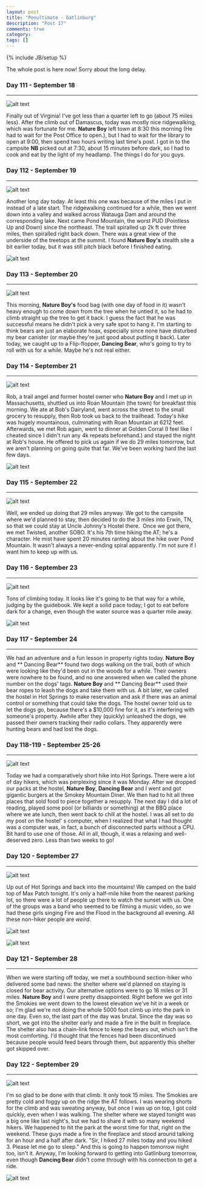 ```yaml
---
layout: post
title: "Penultimate - Gatlinburg"
description: "Post 17"
comments: true
category:
tags: []
---
```

{% include JB/setup %}

The whole post is here now! Sorry about the long delay.

### Day 111 - September 18
---

![alt text](https://raw.githubusercontent.com/SilensAngelusNex/silensangelusnex.github.com/master/_images/gatlinburg/20170918_123632.jpg "VA - TN border sign")

Finally out of Virginia! I've got less than a quarter left to go (about 75 miles less). After the climb out of Damascus, today was mostly nice ridgewalking, which was fortunate for me. **Nature Boy** left town at 8:30 this morning (He had to wait for the Post Office to open.), but I had to wait for the library to open at 9:00, then spend two hours writing last time's post. I got in to the campsite **NB** picked out at 7:30, about 15 minutes before dark, so I had to cook and eat by the light of my headlamp. The things I do for you guys.

### Day 112 - September 19
---

![alt text](https://raw.githubusercontent.com/SilensAngelusNex/silensangelusnex.github.com/master/_images/gatlinburg/20170919_145002.jpg "Watauga Lake")

Another long day today. At least this one was because of the miles I put in instead of a late start. The ridgewalking continued for a while, then we went down into a valley and walked across Watauga Dam and around the corresponding lake. Next came Pond Mountain, the worst PUD (Pointless Up and Down) since the northeast. The trail spiralled up 2k ft over three miles, then spiralled right back down. There was a great view of the underside of the treetops at the summit. I found **Nature Boy's** stealth site a bit earlier today, but it was still pitch black before I finished eating.

![alt text](https://raw.githubusercontent.com/SilensAngelusNex/silensangelusnex.github.com/master/_images/gatlinburg/20170919_145009.jpg "Downstream side of Watauga Dam")

### Day 113 - September 20
---

![alt text](https://raw.githubusercontent.com/SilensAngelusNex/silensangelusnex.github.com/master/_images/gatlinburg/20170920_072159.jpg "Nature Boy retrieving his bear bag")

This morning, **Nature Boy's** food bag (with one day of food in it) wasn't heavy enough to come down from the tree when he untied it, so he had to climb straight up the tree to get it back. I guess the fact that he was successful means he didn't pick a very safe spot to hang it. I'm starting to think bears are just an elaborate hoax, especially since none have disturbed my bear canister (or maybe they're just good about putting it back). Later today, we caught up to a Flip-flopper, **Dancing Bear**, who's going to try to roll with us for a while. Maybe he's not real either.

### Day 114 - September 21
---

![alt text](https://raw.githubusercontent.com/SilensAngelusNex/silensangelusnex.github.com/master/_images/gatlinburg/20170921_111925_Pano.jpg "Hump Mountain panorama")

Rob, a trail angel and former hostel owner who **Nature Boy** and I met up in Massachusetts, shuttled us into Roan Mountain (the town) for breakfast this morning. We ate at Bob's Dairyland, went across the street to the small grocery to resupply, then Rob took us back to the trailhead. Today's hike was hugely mountainous, culminating with Roan Mountain at 6212 feet. Afterwards, we met Rob again, went to dinner at Golden Corral (I feel like I cheated since I didn't run any 4k repeats beforehand.) and stayed the night at Rob's house. He offered to pick us again if we do 29 miles tomorrow, but we aren't planning on going quite that far. We've been working hard the last few days.

![alt text](https://raw.githubusercontent.com/SilensAngelusNex/silensangelusnex.github.com/master/_images/gatlinburg/20170921_111716.jpg "On top of Hump Mountain")

### Day 115 - September 22
---

![alt text](https://raw.githubusercontent.com/SilensAngelusNex/silensangelusnex.github.com/master/_images/gatlinburg/20170922_193241.jpg "The Nolichucky River")

Well, we ended up doing that 29 miles anyway. We got to the campsite where we'd planned to stay, then decided to do the 3 miles into Erwin, TN, so that we could stay at Uncle Johnny's Hostel there.  Once we got there, we met Twisted, another SOBO. It's his 7th time hiking the AT; he's a character. He mist have spent 20 minutes ranting about the hike over Pond Mountain. It wasn't always a never-ending spiral apparently. I'm not sure if I want him to keep up with us.

### Day 116 - September 23
---

![alt text](https://raw.githubusercontent.com/SilensAngelusNex/silensangelusnex.github.com/master/_images/gatlinburg/20170923_160246.jpg "On Big Bald Mountain")

Tons of climbing today. It looks like it's going to be that way for a while, judging by the guidebook. We kept a solid pace today; I got to eat before dark for a change, even though the water source was a quarter mile away.

![alt text](https://raw.githubusercontent.com/SilensAngelusNex/silensangelusnex.github.com/master/_images/gatlinburg/20170923_174427_Pano.jpg "Meadow Panorama")

### Day 117 - September 24
---

We had an adventure and a fun lesson in property rights today. **Nature Boy** and ** Dancing Bear** found two dogs walking on the trail, both of which were looking like they'd been out in the woods for a while. Their owners were nowhere to be found, and no one answered when we called the phone number on the dogs' tags. **Nature Boy** and ** Dancing Bear** used their bear ropes to leash the dogs and take them with us. A bit later, we called the hostel in Hot Springs to make reservation and ask if there was an animal control or something that could take the dogs. The hostel owner told us to let the dogs go, because there's a $10,000 fine for it, as it's interfering with someone's property. Awhile after they (quickly) unleashed the dogs, we passed their owners tracking their radio collars. They apparently were hunting bears and had lost the dogs.

### Day 118-119 - September 25-26
---

![alt text](https://raw.githubusercontent.com/SilensAngelusNex/silensangelusnex.github.com/master/_images/gatlinburg/20170923_160246.jpg "View down to Hot Springs")

Today we had a comparatively short hike into Hot Springs. There were a lot of day hikers, which was perplexing since it was Monday. After we dropped our packs at the hostel, **Nature Boy**, **Dancing Bear** and I went and got gigantic burgers at the Smokey Mountain Diner. We then had to hit all three places that sold food to piece together a resupply. The next day I did a lot of reading, played some pool (or billiards or something) at the BBQ place where we ate lunch, then went back to chill at the hostel. I was all set to do my post on the hostel' s computer, when I realized that what I had thought was a computer was, in fact, a bunch of disconnected parts without a CPU. Bit hard to use one of those. All in all, though, it was a relaxing and well-deserved zero. Less than two weeks to go!

### Day 120 - September 27
---

![alt text](https://raw.githubusercontent.com/SilensAngelusNex/silensangelusnex.github.com/master/_images/gatlinburg/20170927_184007~2.jpg "On top of Max Patch")

Up out of Hot Springs and back into the mountains! We camped on the bald top of Max Patch tonight. It's only a half-mile hike from the nearest parking lot, so there were a lot of people up there to watch the sunset with us. One of the groups was a band who seemed to be filming a music video, so we had these girls singing Fire and the Flood in the background all evening. All these non-hiker people are *weird*.

![alt text](https://raw.githubusercontent.com/SilensAngelusNex/silensangelusnex.github.com/master/_images/gatlinburg/20170927_142514.jpg "Walnut Mountain")

![alt text](https://raw.githubusercontent.com/SilensAngelusNex/silensangelusnex.github.com/master/_images/gatlinburg/20170927_183045.jpg "Max Patch Sunset")

### Day 121 - September 28
---

When we were starting off today, we met a southbound section-hiker who delivered some bad news: the shelter where we'd planned on staying is closed for bear activity. Our alternative options were to go 16 miles or 31 miles. **Nature Boy** and I were pretty disappointed. Right before we got into the Smokies we went down to the lowest elevation we've hit in a week or so; I'm glad we're not doing the whole 5000 foot climb up into the park in one day. Even so, the last part of the day was brutal. Since the day was so short, we got into the shelter early and made a fire in the built in fireplace. The shelter also has a chain-link fence to keep the bears out, which isn't the most comforting. I'd thought that the fences had been discontinued because people would feed bears through them, but apparently this shelter got skipped over.

### Day 122 - September 29
---

![alt text](https://raw.githubusercontent.com/SilensAngelusNex/silensangelusnex.github.com/master/_images/gatlinburg/20170929_163704.jpg "Smokies View")

I'm so glad to be done with that climb. It only took 15 miles. The Smokies are pretty cold and foggy up on the ridge the AT follows. I was wearing shorts for the climb and was sweating anyway, but once I was up on top, I got cold quickly, even when I was walking. The shelter where we stayed tonight was a big one like last night's, but we had to share it with so many weekend hikers. We happened to hit the park at the worst time for that, right on the weekend. These guys made a fire in the fireplace and stood around talking for an hour and a half after dark. "Sir, I hiked 27 miles today and you hiked 3. Please let me go to sleep." And this is going to happen tomorrow night too, isn't it. Anyway, I'm looking forward to getting into Gatlinburg tomorrow, even though **Dancing Bear** didn't come through with his connection to get a ride.

![alt text](https://raw.githubusercontent.com/SilensAngelusNex/silensangelusnex.github.com/master/_images/gatlinburg/20170929_154300.jpg "Another Smokies View")
